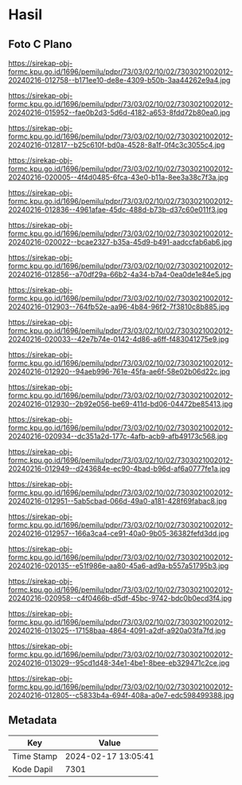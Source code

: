# Hasil

## Foto C Plano

https://sirekap-obj-formc.kpu.go.id/1696/pemilu/pdpr/73/03/02/10/02/7303021002012-20240216-012758--b171ee10-de8e-4309-b50b-3aa44262e9a4.jpg

https://sirekap-obj-formc.kpu.go.id/1696/pemilu/pdpr/73/03/02/10/02/7303021002012-20240216-015952--fae0b2d3-5d6d-4182-a653-8fdd72b80ea0.jpg

https://sirekap-obj-formc.kpu.go.id/1696/pemilu/pdpr/73/03/02/10/02/7303021002012-20240216-012817--b25c610f-bd0a-4528-8a1f-0f4c3c3055c4.jpg

https://sirekap-obj-formc.kpu.go.id/1696/pemilu/pdpr/73/03/02/10/02/7303021002012-20240216-020005--4f4d0485-6fca-43e0-b11a-8ee3a38c7f3a.jpg

https://sirekap-obj-formc.kpu.go.id/1696/pemilu/pdpr/73/03/02/10/02/7303021002012-20240216-012836--4961afae-45dc-488d-b73b-d37c60e011f3.jpg

https://sirekap-obj-formc.kpu.go.id/1696/pemilu/pdpr/73/03/02/10/02/7303021002012-20240216-020022--bcae2327-b35a-45d9-b491-aadccfab6ab6.jpg

https://sirekap-obj-formc.kpu.go.id/1696/pemilu/pdpr/73/03/02/10/02/7303021002012-20240216-012856--a70df29a-66b2-4a34-b7a4-0ea0de1e84e5.jpg

https://sirekap-obj-formc.kpu.go.id/1696/pemilu/pdpr/73/03/02/10/02/7303021002012-20240216-012903--764fb52e-aa96-4b84-96f2-7f3810c8b885.jpg

https://sirekap-obj-formc.kpu.go.id/1696/pemilu/pdpr/73/03/02/10/02/7303021002012-20240216-020033--42e7b74e-0142-4d86-a6ff-f483041275e9.jpg

https://sirekap-obj-formc.kpu.go.id/1696/pemilu/pdpr/73/03/02/10/02/7303021002012-20240216-012920--94aeb996-761e-45fa-ae6f-58e02b06d22c.jpg

https://sirekap-obj-formc.kpu.go.id/1696/pemilu/pdpr/73/03/02/10/02/7303021002012-20240216-012930--2b92e056-be69-411d-bd06-04472be85413.jpg

https://sirekap-obj-formc.kpu.go.id/1696/pemilu/pdpr/73/03/02/10/02/7303021002012-20240216-020934--dc351a2d-177c-4afb-acb9-afb49173c568.jpg

https://sirekap-obj-formc.kpu.go.id/1696/pemilu/pdpr/73/03/02/10/02/7303021002012-20240216-012949--d243684e-ec90-4bad-b96d-af6a0777fe1a.jpg

https://sirekap-obj-formc.kpu.go.id/1696/pemilu/pdpr/73/03/02/10/02/7303021002012-20240216-012951--5ab5cbad-066d-49a0-a181-428f69fabac8.jpg

https://sirekap-obj-formc.kpu.go.id/1696/pemilu/pdpr/73/03/02/10/02/7303021002012-20240216-012957--166a3ca4-ce91-40a0-9b05-36382fefd3dd.jpg

https://sirekap-obj-formc.kpu.go.id/1696/pemilu/pdpr/73/03/02/10/02/7303021002012-20240216-020135--e51f986e-aa80-45a6-ad9a-b557a51795b3.jpg

https://sirekap-obj-formc.kpu.go.id/1696/pemilu/pdpr/73/03/02/10/02/7303021002012-20240216-020958--c4f0466b-d5df-45bc-9742-bdc0b0ecd3f4.jpg

https://sirekap-obj-formc.kpu.go.id/1696/pemilu/pdpr/73/03/02/10/02/7303021002012-20240216-013025--17158baa-4864-4091-a2df-a920a03fa7fd.jpg

https://sirekap-obj-formc.kpu.go.id/1696/pemilu/pdpr/73/03/02/10/02/7303021002012-20240216-013029--95cd1d48-34e1-4be1-8bee-eb329471c2ce.jpg

https://sirekap-obj-formc.kpu.go.id/1696/pemilu/pdpr/73/03/02/10/02/7303021002012-20240216-012805--c5833b4a-694f-408a-a0e7-edc598499388.jpg


## Metadata

| Key        | Value               |
| ---------- | ------------------- |
| Time Stamp | 2024-02-17 13:05:41 |
| Kode Dapil | 7301                |



